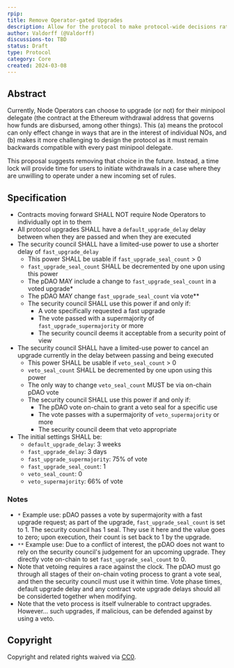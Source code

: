 ```yaml
---
rpip:
title: Remove Operator-gated Upgrades
description: Allow for the protocol to make protocol-wide decisions rather than relying on per-operator upgrades
author: Valdorff (@Valdorff)
discussions-to: TBD
status: Draft
type: Protocol
category: Core
created: 2024-03-08
---
```


## Abstract
Currently, Node Operators can choose to upgrade (or not) for their minipool delegate (the contract at the Ethereum withdrawal address that governs how funds are disbursed, among other things). This (a) means the protocol can only effect change in ways that are in the interest of individual NOs, and (b) makes it more challenging to design the protocol as it must remain backwards compatible with every past minipool delegate.

This proposal suggests removing that choice in the future. Instead, a time lock will provide time for users to initiate withdrawals in a case where they are unwilling to operate under a new incoming set of rules.

## Specification
- Contracts moving forward SHALL NOT require Node Operators to individually opt in to them
- All protocol upgrades SHALL have a `default_upgrade_delay` delay between when they are passed and when they are executed
- The security council SHALL have a limited-use power to use a shorter delay of `fast_upgrade_delay`
  - This power SHALL be usable if `fast_upgrade_seal_count` > 0 
  - `fast_upgrade_seal_count` SHALL be decremented by one upon using this power
  - The pDAO MAY include a change to `fast_upgrade_seal_count` in a voted upgrade*
  - The pDAO MAY change `fast_upgrade_seal_count` via vote**
  - The security council SHALL use this power if and only if:
    - A vote specifically requested a fast upgrade
    - The vote passed with a supermajority of `fast_upgrade_supermajority` or more
    - The security council deems it acceptable from a security point of view
- The security council SHALL have a limited-use power to cancel an upgrade currently in the delay between passing and being executed
  - This power SHALL be usable if `veto_seal_count` > 0 
  - `veto_seal_count` SHALL be decremented by one upon using this power
  - The only way to change `veto_seal_count` MUST be via on-chain pDAO vote
  - The security council SHALL use this power if and only if:
    - The pDAO vote on-chain to grant a veto seal for a specific use
    - The vote passes with a supermajority of `veto_supermajority` or more
    - The security council deem that veto appropriate
- The initial settings SHALL be:
  - `default_upgrade_delay`: 3 weeks
  - `fast_upgrade_delay`: 3 days
  - `fast_upgrade_supermajority`: 75% of vote
  - `fast_upgrade_seal_count`: 1
  - `veto_seal_count`: 0
  - `veto_supermajority`: 66% of vote

### Notes
- `*` Example use: pDAO passes a vote by supermajority with a fast upgrade request; as part of the upgrade, `fast_upgrade_seal_count` is set to 1. The security council has 1 seal. They use it here and the value goes to zero; upon execution, their count is set back to 1 by the upgrade.
- `**` Example use: Due to a conflict of interest, the pDAO does not want to rely on the security council's judgement for an upcoming upgrade. They directly vote on-chain to set `fast_upgrade_seal_count` to 0.
- Note that vetoing requires a race against the clock. The pDAO must go through all stages of their on-chain voting process to grant a vote seal, and then the security council must use it within time. Vote phase times, default upgrade delay and any contract vote upgrade delays should all be considerted together when modifying.
- Note that the veto process is itself vulnerable to contract upgrades. However... such upgrades, if malicious, can be defended against by using a veto.

## Copyright
Copyright and related rights waived via [CC0](https://creativecommons.org/publicdomain/zero/1.0/).
